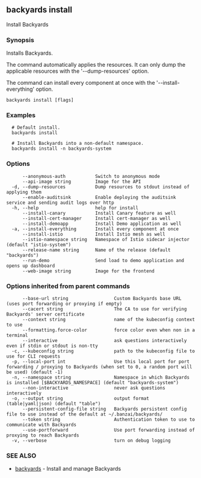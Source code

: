 ## backyards install

Install Backyards

### Synopsis

Installs Backyards.

The command automatically applies the resources.
It can only dump the applicable resources with the '--dump-resources' option.

The command can install every component at once with the '--install-everything' option.

```
backyards install [flags]
```

### Examples

```
  # Default install.
  backyards install

  # Install Backyards into a non-default namespace.
  backyards install -n backyards-system
```

### Options

```
      --anonymous-auth           Switch to anonymous mode
      --api-image string         Image for the API
  -d, --dump-resources           Dump resources to stdout instead of applying them
      --enable-auditsink         Enable deploying the auditsink service and sending audit logs over http
  -h, --help                     help for install
      --install-canary           Install Canary feature as well
      --install-cert-manager     Install cert-manager as well
      --install-demoapp          Install Demo application as well
  -a, --install-everything       Install every component at once
      --install-istio            Install Istio mesh as well
      --istio-namespace string   Namespace of Istio sidecar injector (default "istio-system")
      --release-name string      Name of the release (default "backyards")
      --run-demo                 Send load to demo application and opens up dashboard
      --web-image string         Image for the frontend
```

### Options inherited from parent commands

```
      --base-url string                 Custom Backyards base URL (uses port forwarding or proxying if empty)
      --cacert string                   The CA to use for verifying Backyards' server certificate
      --context string                  name of the kubeconfig context to use
      --formatting.force-color          force color even when non in a terminal
      --interactive                     ask questions interactively even if stdin or stdout is non-tty
  -c, --kubeconfig string               path to the kubeconfig file to use for CLI requests
  -p, --local-port int                  Use this local port for port forwarding / proxying to Backyards (when set to 0, a random port will be used) (default -1)
  -n, --namespace string                Namespace in which Backyards is installed [$BACKYARDS_NAMESPACE] (default "backyards-system")
      --non-interactive                 never ask questions interactively
  -o, --output string                   output format (table|yaml|json) (default "table")
      --persistent-config-file string   Backyards persistent config file to use instead of the default at ~/.banzai/backyards/
      --token string                    Authentication token to use to communicate with Backyards
      --use-portforward                 Use port forwarding instead of proxying to reach Backyards
  -v, --verbose                         turn on debug logging
```

### SEE ALSO

* [backyards](backyards.md)	 - Install and manage Backyards

